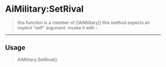 # AiMilitary:SetRival
> this function is a member of [[AiMilitary]]
> this method expects an implicit "self" argument. invoke it with `:`
-----
## Usage
> AiMilitary:SetRival()
